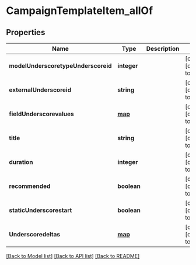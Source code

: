 # CampaignTemplateItem_allOf

## Properties
Name | Type | Description | Notes
------------ | ------------- | ------------- | -------------
**modelUnderscoretypeUnderscoreid** | **integer** |  | [optional] [default to null]
**externalUnderscoreid** | **string** |  | [optional] [default to null]
**fieldUnderscorevalues** | [**map**](.md) |  | [optional] [default to null]
**title** | **string** |  | [optional] [default to null]
**duration** | **integer** |  | [optional] [default to null]
**recommended** | **boolean** |  | [optional] [default to null]
**staticUnderscorestart** | **boolean** |  | [optional] [default to null]
**Underscoredeltas** | [**map**](.md) |  | [optional] [default to null]

[[Back to Model list]](../README.md#documentation-for-models) [[Back to API list]](../README.md#documentation-for-api-endpoints) [[Back to README]](../README.md)


